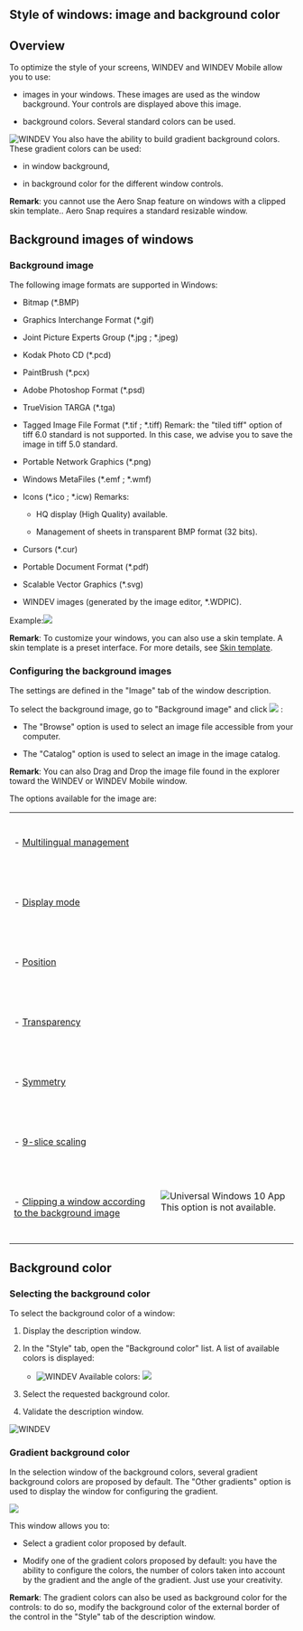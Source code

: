 


## Style of windows: image and background color
			



<a name="NOTE1"></a>
<a name="NOTE1_1"></a>


## Overview
<a name="overview_ELTTEXTE000190"></a>
To optimize the style of your screens, WINDEV and WINDEV Mobile allow you to use:

- images in your windows. These images are used as the window background. Your controls are displayed above this image.

- background colors. Several standard colors can be used.




![WINDEV](https://doc.pcsoft.fr/ext/images/us/WD.png) You also have the ability to build gradient background colors. These gradient colors can be used: 

- in window background,

- in background color for the different window controls. 




**Remark**: you cannot use the Aero Snap feature on windows with a clipped skin template.. Aero Snap requires a standard resizable window.

<a name="NOTE2"></a>
<a name="NOTE2_1"></a>


## Background images of windows
<a name="background_images_windows_ELTTEXTE000214"></a>


### Background image
<a name="background_image_ELTPARAGRAPHE000030"></a>

The following image formats are supported in Windows:

- Bitmap (\*.BMP)

- Graphics Interchange Format (\*.gif)

- Joint Picture Experts Group (\*.jpg ; \*.jpeg)

- Kodak Photo CD (\*.pcd)

- PaintBrush (\*.pcx)

- Adobe Photoshop Format (\*.psd)

- TrueVision TARGA (\*.tga)

- Tagged Image File Format (\*.tif ; \*.tiff)
	Remark: the "tiled tiff" option of tiff 6.0 standard is not supported. In this case, we advise you to save the image in tiff 5.0 standard. 

- Portable Network Graphics (\*.png)

- Windows MetaFiles (\*.emf ; \*.wmf)

- Icons (\*.ico ; \*.icw)
	Remarks: 

	- HQ display (High Quality) available.

	- Management of sheets in transparent BMP format (32 bits).




- Cursors (\*.cur)

- Portable Document Format (\*.pdf)

- Scalable Vector Graphics (\*.svg)

- WINDEV images (generated by the image editor, \*.WDPIC).




Example:![](https://doc.pcsoft.fr/en-US/images/image.awp?langid=3&name=Fen_Imagefond.gif)


**Remark**: To customize your windows, you can also use a skin template. A skin template is a preset interface. For more details, see [Skin template](../Editeurs/2016011.md).
<a name="NOTE2_2"></a>


### Configuring the background images
<a name="configuring_the_background_images_ELTPARAGRAPHE000055"></a>

The settings are defined in the "Image" tab of the window description.

To select the background image, go to "Background image" and click ![](https://doc.pcsoft.fr/en-US/images/image.awp?langid=3&name=Menu_Image_Editeur%20-%20HC%20N%B0001.gif)
 : 

- The "Browse" option is used to select an image file accessible from your computer.

- The "Catalog" option is used to select an image in the image catalog.




**Remark**: You can also Drag and Drop the image file found in the explorer toward the WINDEV or WINDEV Mobile window.

The options available for the image are:


|   |   |
| --- | --- |
| <br><br>- [Multilingual management](../WDChamp/1010033.md)<br><br><br> |   |
| <br><br>- [Display mode](../WDChamp/1013134.md)<br><br><br> |   |
| <br><br>- [Position](../WDChamp/1013134.md)<br><br><br> |   |
| <br><br>- [Transparency](../WDChamp/1013134.md)<br><br><br> |   |
| <br><br>- [Symmetry](../WDChamp/1013134.md)<br><br><br> |   |
| <br><br>- [9-slice scaling](../WDChamp/1010040.md)<br><br><br> |   |
| <br><br>- [Clipping a window according to the background image](../WDChamp/1010032.md)<br><br><br> | ![Universal Windows 10 App](https://doc.pcsoft.fr/ext/images/us/UNIVERSALAPP.png) This option is not available.<br><br> |



<a name="NOTE3"></a>
<a name="NOTE3_1"></a>


## Background color
<a name="background_color_ELTTEXTE000275"></a>


### Selecting the background color
<a name="selecting_the_background_color_ELTPARAGRAPHE000109"></a>

To select the background color of a window:

1. Display the description window.

2. In the "Style" tab, open the "Background color" list. A list of available colors is displayed: 

	- ![WINDEV](https://doc.pcsoft.fr/ext/images/us/WD.png) Available colors: 
![](https://doc.pcsoft.fr/en-US/images/image.awp?langid=3&name=Fen_couleur_fond.gif)





3. Select the requested background color.

4. Validate the description window.



<a name="NOTE3_2"></a>
![WINDEV](https://doc.pcsoft.fr/ext/images/us/WD.png) 

### Gradient background color
<a name="gradient_background_color_ELTPARAGRAPHE000132"></a>

In the selection window of the background colors, several gradient background colors are proposed by default. The "Other gradients" option is used to display the window for configuring the gradient.

![](https://doc.pcsoft.fr/en-US/images/image.awp?langid=3&name=Fen_degrade.gif)


This window allows you to:

- Select a gradient color proposed by default.

- Modify one of the gradient colors proposed by default: you have the ability to configure the colors, the number of colors taken into account by the gradient and the angle of the gradient. Just use your creativity.




**Remark**: The gradient colors can also be used as background color for the controls: to do so, modify the background color of the external border of the control in the "Style" tab of the description window.


